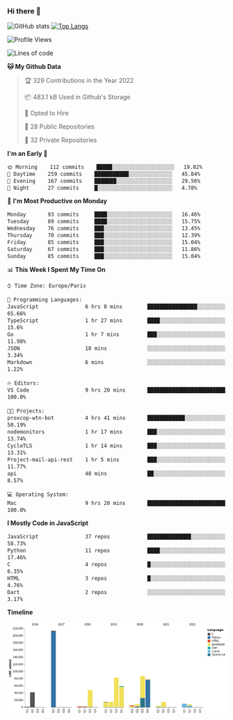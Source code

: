 ### Hi there 👋


![GitHub stats](https://github-readme-stats.vercel.app/api?username=eastkap&theme=dark&show_icons=true&count_private=true)
[![Top Langs](https://github-readme-stats.vercel.app/api/top-langs/?username=eastkap&layout=compact)](https://github.com/anuraghazra/github-readme-stats)



<!--START_SECTION:waka-->
![Profile Views](http://img.shields.io/badge/Profile%20Views-2-blue)

![Lines of code](https://img.shields.io/badge/From%20Hello%20World%20I%27ve%20Written-698788%20lines%20of%20code-blue)

**🐱 My Github Data** 

> 🏆 329 Contributions in the Year 2022
 > 
> 📦 483.1 kB Used in Github's Storage 
 > 
> 💼 Opted to Hire
 > 
> 📜 28 Public Repositories 
 > 
> 🔑 32 Private Repositories  
 > 
**I'm an Early 🐤** 

```text
🌞 Morning    112 commits    █████░░░░░░░░░░░░░░░░░░░░   19.82% 
🌆 Daytime    259 commits    ███████████░░░░░░░░░░░░░░   45.84% 
🌃 Evening    167 commits    ███████░░░░░░░░░░░░░░░░░░   29.56% 
🌙 Night      27 commits     █░░░░░░░░░░░░░░░░░░░░░░░░   4.78%

```
📅 **I'm Most Productive on Monday** 

```text
Monday       93 commits     ████░░░░░░░░░░░░░░░░░░░░░   16.46% 
Tuesday      89 commits     ████░░░░░░░░░░░░░░░░░░░░░   15.75% 
Wednesday    76 commits     ███░░░░░░░░░░░░░░░░░░░░░░   13.45% 
Thursday     70 commits     ███░░░░░░░░░░░░░░░░░░░░░░   12.39% 
Friday       85 commits     ███░░░░░░░░░░░░░░░░░░░░░░   15.04% 
Saturday     67 commits     ███░░░░░░░░░░░░░░░░░░░░░░   11.86% 
Sunday       85 commits     ███░░░░░░░░░░░░░░░░░░░░░░   15.04%

```


📊 **This Week I Spent My Time On** 

```text
⌚︎ Time Zone: Europe/Paris

💬 Programming Languages: 
JavaScript               6 hrs 8 mins        ████████████████░░░░░░░░░   65.66% 
TypeScript               1 hr 27 mins        ████░░░░░░░░░░░░░░░░░░░░░   15.6% 
Go                       1 hr 7 mins         ███░░░░░░░░░░░░░░░░░░░░░░   11.98% 
JSON                     18 mins             ░░░░░░░░░░░░░░░░░░░░░░░░░   3.34% 
Markdown                 6 mins              ░░░░░░░░░░░░░░░░░░░░░░░░░   1.22%

🔥 Editors: 
VS Code                  9 hrs 20 mins       █████████████████████████   100.0%

🐱‍💻 Projects: 
proxcop-wtn-bot          4 hrs 41 mins       ████████████░░░░░░░░░░░░░   50.19% 
nodemonitors             1 hr 17 mins        ███░░░░░░░░░░░░░░░░░░░░░░   13.74% 
CycleTLS                 1 hr 14 mins        ███░░░░░░░░░░░░░░░░░░░░░░   13.31% 
Project-mail-api-rest    1 hr 5 mins         ███░░░░░░░░░░░░░░░░░░░░░░   11.77% 
api                      48 mins             ██░░░░░░░░░░░░░░░░░░░░░░░   8.57%

💻 Operating System: 
Mac                      9 hrs 20 mins       █████████████████████████   100.0%

```

**I Mostly Code in JavaScript** 

```text
JavaScript               37 repos            ██████████████░░░░░░░░░░░   58.73% 
Python                   11 repos            ████░░░░░░░░░░░░░░░░░░░░░   17.46% 
C                        4 repos             █░░░░░░░░░░░░░░░░░░░░░░░░   6.35% 
HTML                     3 repos             █░░░░░░░░░░░░░░░░░░░░░░░░   4.76% 
Dart                     2 repos             ░░░░░░░░░░░░░░░░░░░░░░░░░   3.17%

```


**Timeline**

![Chart not found](https://raw.githubusercontent.com/Eastkap/Eastkap/main/charts/bar_graph.png) 


<!--END_SECTION:waka-->

<!--
**Eastkap/eastkap** is a ✨ _special_ ✨ repository because its `README.md` (this file) appears on your GitHub profile.

Here are some ideas to get you started:

- 🔭 I’m currently working on ...
- 🌱 I’m currently learning ...
- 👯 I’m looking to collaborate on ...
- 🤔 I’m looking for help with ...
- 💬 Ask me about ...
- 📫 How to reach me: ...
- 😄 Pronouns: ...
- ⚡ Fun fact: ...
-->
